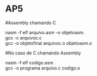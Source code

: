 # AP5

#Assembly chamando C

nasm -f elf arquivo.asm -o objetoasm.<br />
gcc -c arquivoc.c<br />
gcc -o objetofinal arquivoc.o objetoasm.o<br />


#No caso de C chamando Assembly

nasm -f elf codigo.asm<br />
gcc -o programa arquivo.c codigo.o<br />